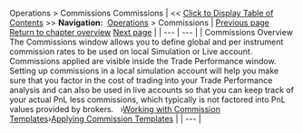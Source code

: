 ﻿
Operations > Commissions
Commissions
| << [Click to Display Table of Contents](understanding_commissions.md) >> **Navigation:**     [Operations](operations.md) > Commissions | [Previous page](wiseman.md) [Return to chapter overview](operations.md) [Next page](adding_per_instrument_commissi_2.md) |
| --- | --- |
| Commissions Overview The Commissions window allows you to define global and per instrument commission rates to be used on local Simulation or Live account. Commissions applied are visible inside the Trade Performance window. Setting up commissions in a local simulation account will help you make sure that you factor in the cost of trading into your Trade Performance analysis and can also be used in live accounts so that you can keep track of your actual PnL less commissions, which typically is not factored into PnL values provided by brokers.   ›[Working with Commission Templates](adding_per_instrument_commissi_2.md)›[Applying Commission Templates](adding_per_instrument_commissi_3.md) |
| --- |
